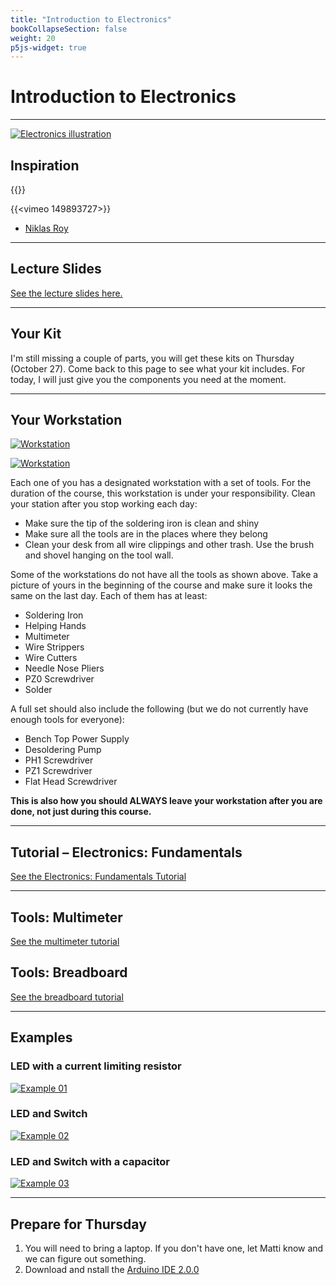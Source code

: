 ```yaml
---
title: "Introduction to Electronics"
bookCollapseSection: false
weight: 20
p5js-widget: true
---
```


# Introduction to Electronics

---

[![Electronics illustration](./img/ele.jpg)](./img/ele.jpg)

## Inspiration

{{<youtube rKhbUjVyKIc>}}

{{<vimeo 149893727>}}

- [Niklas Roy](https://www.niklasroy.com/)

---

## Lecture Slides

[See the lecture slides here.](https://miro.com/app/board/uXjVPKsDjlM=/?share_link_id=301025126870)

---

## Your Kit

I'm still missing a couple of parts, you will get these kits on Thursday (October 27). Come back to this page to see what your kit includes. For today, I will just give you the components you need at the moment.

---

## Your Workstation

[![Workstation](./img/workstation.jpg)](./img/workstation.jpg)

[![Workstation](./img/workstation-details.jpg)](./img/workstation-details.jpg)

Each one of you has a designated workstation with a set of tools. For the duration of the course, this workstation is under your responsibility. Clean your station after you stop working each day:

- Make sure the tip of the soldering iron is clean and shiny
- Make sure all the tools are in the places where they belong
- Clean your desk from all wire clippings and other trash. Use the brush and shovel hanging on the tool wall.

Some of the workstations do not have all the tools as shown above. Take a picture of yours in the beginning of the course and make sure it looks the same on the last day. Each of them has at least:

- Soldering Iron
- Helping Hands
- Multimeter
- Wire Strippers
- Wire Cutters
- Needle Nose Pliers
- PZ0 Screwdriver
- Solder

A full set should also include the following (but we do not currently have enough tools for everyone):

- Bench Top Power Supply
- Desoldering Pump
- PH1 Screwdriver
- PZ1 Screwdriver
- Flat Head Screwdriver

**This is also how you should ALWAYS leave your workstation after you are done, not just during this course.**

---

## Tutorial – Electronics: Fundamentals

[See the Electronics: Fundamentals Tutorial](../../../../tutorials/arduino-and-electronics/electronics/electronics-fundamentals/)

---

## Tools: Multimeter

[See the multimeter tutorial](../../../../tutorials/arduino-and-electronics/electronics/tools-multimeter/)

## Tools: Breadboard

[See the breadboard tutorial](../../../../tutorials/arduino-and-electronics/electronics/tools-breadboard/)

---

## Examples

### LED with a current limiting resistor

[![Example 01](./img/ex1.png)](./img/ex1.png)

### LED and Switch

[![Example 02](./img/ex2.png)](./img/ex2.png)

### LED and Switch with a capacitor

[![Example 03](./img/ex3.png)](./img/ex3.png)

---

## Prepare for Thursday

1. You will need to bring a laptop. If you don't have one, let Matti know and we can figure out something.
2. Download and nstall the [Arduino IDE 2.0.0 ](https://www.arduino.cc/en/software)